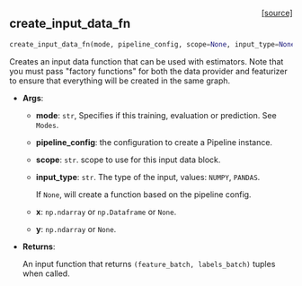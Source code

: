<span style="float:right;">[[source]](https://github.com/polyaxon/polyaxon/blob/master/polyaxon/processing/input_data.py#L12)</span>

## create_input_data_fn


```python
create_input_data_fn(mode, pipeline_config, scope=None, input_type=None, x=None, y=None)
```


Creates an input data function that can be used with estimators.
Note that you must pass "factory functions" for both the data provider and
featurizer to ensure that everything will be created in  the same graph.

- __Args__:

	- __mode__: `str`, Specifies if this training, evaluation or prediction. See `Modes`.

	- __pipeline_config__: the configuration to create a Pipeline instance.

	- __scope__: `str`. scope to use for this input data block.

	- __input_type__: `str`. The type of the input, values: `NUMPY`, `PANDAS`.

		If `None`, will create a function based on the pipeline config.
	- __x__: `np.ndarray` or `np.Dataframe` or `None`.

	- __y__: `np.ndarray` or `None`.


- __Returns__:

	An input function that returns `(feature_batch, labels_batch)`
	tuples when called.
